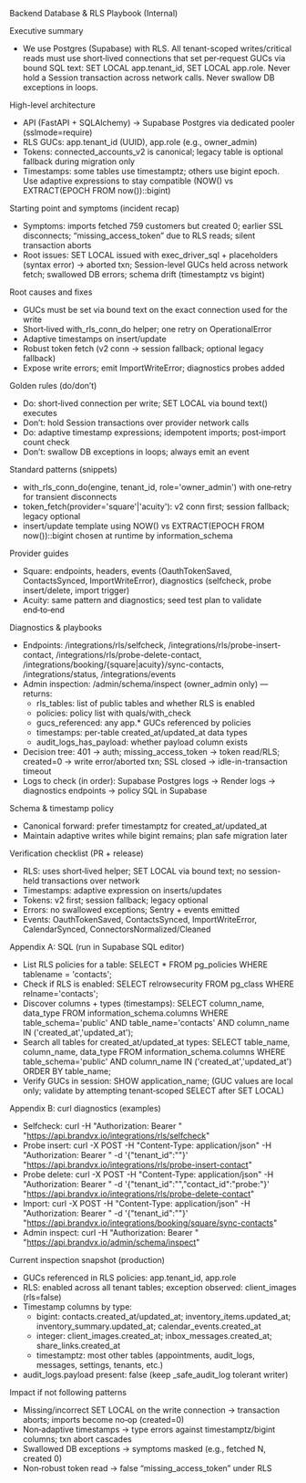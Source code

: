Backend Database & RLS Playbook (Internal)

Executive summary
- We use Postgres (Supabase) with RLS. All tenant-scoped writes/critical reads must use short‑lived connections that set per‑request GUCs via bound SQL text: SET LOCAL app.tenant_id, SET LOCAL app.role. Never hold a Session transaction across network calls. Never swallow DB exceptions in loops.

High-level architecture
- API (FastAPI + SQLAlchemy) → Supabase Postgres via dedicated pooler (sslmode=require)
- RLS GUCs: app.tenant_id (UUID), app.role (e.g., owner_admin)
- Tokens: connected_accounts_v2 is canonical; legacy table is optional fallback during migration only
- Timestamps: some tables use timestamptz; others use bigint epoch. Use adaptive expressions to stay compatible (NOW() vs EXTRACT(EPOCH FROM now())::bigint)

Starting point and symptoms (incident recap)
- Symptoms: imports fetched 759 customers but created 0; earlier SSL disconnects; “missing_access_token” due to RLS reads; silent transaction aborts
- Root issues: SET LOCAL issued with exec_driver_sql + placeholders (syntax error) → aborted txn; Session-level GUCs held across network fetch; swallowed DB errors; schema drift (timestamptz vs bigint)

Root causes and fixes
- GUCs must be set via bound text on the exact connection used for the write
- Short‑lived with_rls_conn_do helper; one retry on OperationalError
- Adaptive timestamps on insert/update
- Robust token fetch (v2 conn → session fallback; optional legacy fallback)
- Expose write errors; emit ImportWriteError; diagnostics probes added

Golden rules (do/don’t)
- Do: short‑lived connection per write; SET LOCAL via bound text() executes
- Don’t: hold Session transactions over provider network calls
- Do: adaptive timestamp expressions; idempotent imports; post‑import count check
- Don’t: swallow DB exceptions in loops; always emit an event

Standard patterns (snippets)
- with_rls_conn_do(engine, tenant_id, role='owner_admin') with one‑retry for transient disconnects
- token_fetch(provider='square'|'acuity'): v2 conn first; session fallback; legacy optional
- insert/update template using NOW() vs EXTRACT(EPOCH FROM now())::bigint chosen at runtime by information_schema

Provider guides
- Square: endpoints, headers, events (OauthTokenSaved, ContactsSynced, ImportWriteError), diagnostics (selfcheck, probe insert/delete, import trigger)
- Acuity: same pattern and diagnostics; seed test plan to validate end‑to‑end

Diagnostics & playbooks
- Endpoints: /integrations/rls/selfcheck, /integrations/rls/probe-insert-contact, /integrations/rls/probe-delete-contact, /integrations/booking/{square|acuity}/sync-contacts, /integrations/status, /integrations/events
- Admin inspection: /admin/schema/inspect (owner_admin only) — returns:
  - rls_tables: list of public tables and whether RLS is enabled
  - policies: policy list with quals/with_check
  - gucs_referenced: any app.* GUCs referenced by policies
  - timestamps: per-table created_at/updated_at data types
  - audit_logs_has_payload: whether payload column exists
- Decision tree: 401 → auth; missing_access_token → token read/RLS; created=0 → write error/aborted txn; SSL closed → idle-in-transaction timeout
- Logs to check (in order): Supabase Postgres logs → Render logs → diagnostics endpoints → policy SQL in Supabase

Schema & timestamp policy
- Canonical forward: prefer timestamptz for created_at/updated_at
- Maintain adaptive writes while bigint remains; plan safe migration later

Verification checklist (PR + release)
- RLS: uses short‑lived helper; SET LOCAL via bound text; no session-held transactions over network
- Timestamps: adaptive expression on inserts/updates
- Tokens: v2 first; session fallback; legacy optional
- Errors: no swallowed exceptions; Sentry + events emitted
- Events: OauthTokenSaved, ContactsSynced, ImportWriteError, CalendarSynced, ConnectorsNormalized/Cleaned

Appendix A: SQL (run in Supabase SQL editor)
- List RLS policies for a table: SELECT * FROM pg_policies WHERE tablename = 'contacts';
- Check if RLS is enabled: SELECT relrowsecurity FROM pg_class WHERE relname='contacts';
- Discover columns + types (timestamps): SELECT column_name, data_type FROM information_schema.columns WHERE table_schema='public' AND table_name='contacts' AND column_name IN ('created_at','updated_at');
- Search all tables for created_at/updated_at types: SELECT table_name, column_name, data_type FROM information_schema.columns WHERE table_schema='public' AND column_name IN ('created_at','updated_at') ORDER BY table_name;
- Verify GUCs in session: SHOW application_name; (GUC values are local only; validate by attempting tenant‑scoped SELECT after SET LOCAL)

Appendix B: curl diagnostics (examples)
- Selfcheck: curl -H "Authorization: Bearer <token>" "https://api.brandvx.io/integrations/rls/selfcheck"
- Probe insert: curl -X POST -H "Content-Type: application/json" -H "Authorization: Bearer <token>" -d '{"tenant_id":"<tid>"}' "https://api.brandvx.io/integrations/rls/probe-insert-contact"
- Probe delete: curl -X POST -H "Content-Type: application/json" -H "Authorization: Bearer <token>" -d '{"tenant_id":"<tid>","contact_id":"probe:<id>"}' "https://api.brandvx.io/integrations/rls/probe-delete-contact"
- Import: curl -X POST -H "Content-Type: application/json" -H "Authorization: Bearer <token>" -d '{"tenant_id":"<tid>"}' "https://api.brandvx.io/integrations/booking/square/sync-contacts"
- Admin inspect: curl -H "Authorization: Bearer <token>" "https://api.brandvx.io/admin/schema/inspect"

Current inspection snapshot (production)
- GUCs referenced in RLS policies: app.tenant_id, app.role
- RLS: enabled across all tenant tables; exception observed: client_images (rls=false)
- Timestamp columns by type:
  - bigint: contacts.created_at/updated_at; inventory_items.updated_at; inventory_summary.updated_at; calendar_events.created_at
  - integer: client_images.created_at; inbox_messages.created_at; share_links.created_at
  - timestamptz: most other tables (appointments, audit_logs, messages, settings, tenants, etc.)
- audit_logs.payload present: false (keep _safe_audit_log tolerant writer)

Impact if not following patterns
- Missing/incorrect SET LOCAL on the write connection → transaction aborts; imports become no‑op (created=0)
- Non‑adaptive timestamps → type errors against timestamptz/bigint columns; txn abort cascades
- Swallowed DB exceptions → symptoms masked (e.g., fetched N, created 0)
- Non‑robust token read → false “missing_access_token” under RLS


